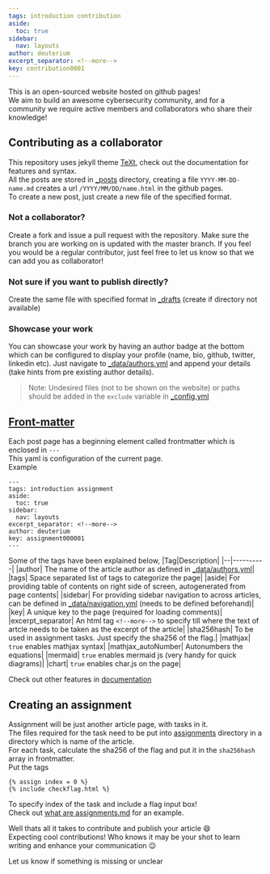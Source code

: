 ```yaml
---
tags: introduction contribution
aside:
  toc: true
sidebar:
  nav: layouts
author: deuterium
excerpt_separator: <!--more-->
key: contribution0001
---
```


This is an open-sourced website hosted on github pages!  
We aim to build an awesome cybersecurity community, and for a community we require active members and collaborators who share their knowledge!
<!--more-->



## Contributing as a collaborator
This repository uses jekyll theme [TeXt](https://tianqi.name/jekyll-TeXt-theme/docs/en/quick-start), check out the documentation for features and syntax.  
All the posts are stored in [_posts](_posts) directory, creating a file `YYYY-MM-DD-name.md` creates a url `/YYYY/MM/DD/name.html` in the github pages.  
To create a new post, just create a new file of the specified format.

### Not a collaborator?
Create a fork and issue a pull request with the repository. Make sure the branch you are working on is updated with the master branch. If you feel you would be a regular contributor, just feel free to let us know so that we can add you as collaborator! 

### Not sure if you want to publish directly?
Create the same file with specified format in [_drafts](_drafts) (create if directory not available)

### Showcase your work
You can showcase your work by having an author badge at the bottom which can be configured to display your profile (name, bio, github, twitter, linkedin etc).
Just navigate to [_data/authors.yml](_data/authors.yml) and append your details (take hints from pre existing author details).

> Note: Undesired files (not to be shown on the website) or paths should be added in the `exclude` variable in [_config.yml](_config.yml)

## [Front-matter](https://jekyllrb.com/docs/front-matter/)
Each post page has a beginning element called frontmatter which is enclosed in `---`  
This yaml is configuration of the current page.  
Example  
```
---
tags: introduction assignment
aside:
  toc: true
sidebar:
  nav: layouts
excerpt_separator: <!--more-->
author: deuterium
key: assignment000001
---
```


Some of the tags have been explained below, 
|Tag|Description|
|--|----------|
|author| The name of the article author as defined in [_data/authors.yml](_data/authors.yml)|
|tags| Space separated list of tags to categorize the page|
|aside| For providing table of contents on right side of screen, autogenerated from page contents|
|sidebar| For providing sidebar navigation to across articles, can be defined in [_data/navigation.yml](_data/navigation.yml) (needs to be defined beforehand)|
|key| A unique key to the page (required for loading comments)|
|excerpt_separator| An html tag `<!--more-->` to specify till where the text of artcle needs to be taken as the excerpt of the article|
|sha256hash| To be used in assignment tasks. Just specify the sha256 of the flag.|
|mathjax| `true` enables mathjax syntax|
|mathjax_autoNumber| Autonumbers the equations|
|mermaid| `true` enables mermaid js (very handy for quick diagrams)|
|chart| `true` enables char.js on the page|

Check out other features in [documentation](https://tianqi.name/jekyll-TeXt-theme/docs/en/quick-start)  

## Creating an assignment
Assignment will be just another article page, with tasks in it.  
The files required for the task need to be put into [assignments](assignemts) directory in a directory which is name of the article.  
For each task, calculate the sha256 of the flag and put it in the `sha256hash` array in frontmatter.  
Put the tags
```
{% assign index = 0 %}
{% include checkflag.html %}
```
To specify index of the task and include a flag input box!  
Check out [what are assignments.md](https://github.com/CSEA-IITB/IITBreachers-wiki/blob/master/_posts/2020-07-17-what%20are%20assignments.md) for an example.  

Well thats all it takes to contribute and publish your article :smile:  
Expecting cool contributions! Who knows it may be your shot to learn writing and enhance your communication :wink:  

Let us know if something is missing or unclear
